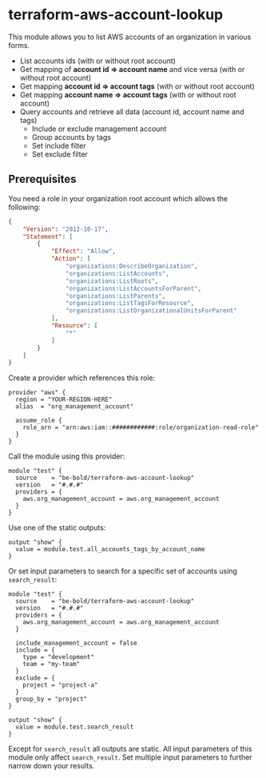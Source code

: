 # terraform-aws-account-lookup

This module allows you to list AWS accounts of an organization in various forms.
* List accounts ids (with or without root account)
* Get mapping of **account id => account name** and vice versa (with or without root account)
* Get mapping **account id => account tags** (with or without root account)
* Get mapping **account name => account tags** (with or without root account)
* Query accounts and retrieve all data (account id, account name and tags)
  * Include or exclude management account
  * Group accounts by tags
  * Set include filter
  * Set exclude filter

## Prerequisites

You need a role in your organization root account which allows the following:

```json
{
    "Version": "2012-10-17",
    "Statement": [
        {
            "Effect": "Allow",
            "Action": [
                "organizations:DescribeOrganization",
                "organizations:ListAccounts",
                "organizations:ListRoots",
                "organizations:ListAccountsForParent",
                "organizations:ListParents",
                "organizations:ListTagsForResource",
                "organizations:ListOrganizationalUnitsForParent"
            ],
            "Resource": [
                "*"
            ]
        }
    ]
}
```

Create a provider which references this role:

```hcl
provider "aws" {
  region = "YOUR-REGION-HERE"
  alias  = "org_management_account"

  assume_role {
    role_arn = "arn:aws:iam::############:role/organization-read-role"
  }
}
```

Call the module using this provider:

```hcl
module "test" {
  source    = "be-bold/terraform-aws-account-lookup"
  version   = "#.#.#"
  providers = {
    aws.org_management_account = aws.org_management_account
  }
}
```

Use one of the static outputs:

````hcl
output "show" {
  value = module.test.all_accounts_tags_by_account_name
}
````

Or set input parameters to search for a specific set of accounts using `search_result`:

```hcl
module "test" {
  source    = "be-bold/terraform-aws-account-lookup"
  version   = "#.#.#"
  providers = {
    aws.org_management_account = aws.org_management_account
  }
  
  include_management_account = false
  include = {
    type = "development"
    team = "my-team"
  }
  exclude = {
    project = "project-a"
  }
  group_by = "project"
}

output "show" {
  value = module.test.search_result
}
```

Except for `search_result` all outputs are static. All input parameters of this module only affect `search_result`.
Set multiple input parameters to further narrow down your results.